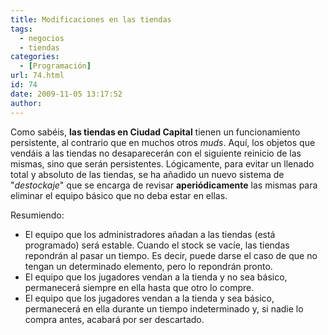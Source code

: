 ```yaml
---
title: Modificaciones en las tiendas
tags:
  - negocios
  - tiendas
categories:
  - [Programación]
url: 74.html
id: 74
date: 2009-11-05 13:17:52
author:
---
```


Como sabéis, **las tiendas en Ciudad Capital** tienen un funcionamiento persistente, al contrario que en muchos otros _muds_. Aquí, los objetos que vendáis a las tiendas no desaparecerán con el siguiente reinicio de las mismas, sino que serán persistentes. Lógicamente, para evitar un llenado total y absoluto de las tiendas, se ha añadido un nuevo sistema de "_destockaje_" que se encarga de revisar **aperiódicamente** las mismas para eliminar el equipo básico que no deba estar en ellas.

Resumiendo:

*   El equipo que los administradores añadan a las tiendas (está programado) será estable. Cuando el stock se vacíe, las tiendas repondrán al pasar un tiempo. Es decir, puede darse el caso de que no tengan un determinado elemento, pero lo repondrán pronto.
*   El equipo que los jugadores vendan a la tienda y no sea básico, permanecerá siempre en ella hasta que otro lo compre.
*   El equipo que los jugadores vendan a la tienda y sea básico, permanecerá en ella durante un tiempo indeterminado y, si nadie lo compra antes, acabará por ser descartado.
